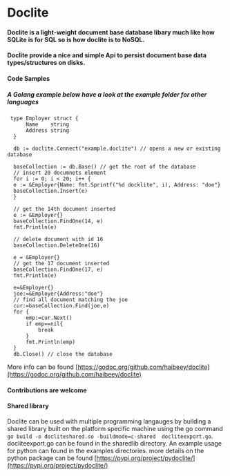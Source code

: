 # Doclite
#### Doclite is a light-weight document base database libary much like how SQLite is for SQL so is how doclite is to NoSQL.

#### Doclite provide a nice and simple Api to persist document base data types/structures on disks.

#### Code Samples 
##### A Golang example below have a look at the example folder for other languages
  ```
   type Employer struct {
		Name    string
		Address string
	}

	db := doclite.Connect("example.doclite") // opens a new or existing database 

	baseCollection := db.Base() // get the root of the database
    // insert 20 documnets element
	for i := 0; i < 20; i++ {
	e := &Employer{Name: fmt.Sprintf("%d docklite", i), Address: "doe"}
	baseCollection.Insert(e)
	}

    // get the 14th document inserted
	e := &Employer{}
	baseCollection.FindOne(14, e)
	fmt.Println(e)

    // delete document with id 16
	baseCollection.DeleteOne(16)

	e = &Employer{}
    // get the 17 document inserted
	baseCollection.FindOne(17, e)
	fmt.Println(e)

	e=&Employer{}
	joe:=&Employer{Address:"doe"}
    // find all document matching the joe
	cur:=baseCollection.Find(joe,e)
	for {
		emp:=cur.Next()
		if emp==nil{
			break
		}
		fmt.Println(emp)
	}
	db.Close() // close the database
  ```
  More info can be found [https://godoc.org/github.com/haibeey/doclite](https://godoc.org/github.com/haibeey/doclite)

  #### Contributions are welcome 

  #### Shared library
  Doclite can be used with multiple programming langauges by building a shared library built on the platform specific machine using the go command ```go build -o docliteshared.so -buildmode=c-shared  docliteexport.go```. docliteexport.go can be found in the sharedlib directory.
An example usage for python can found in the examples directories. more details on the python package can be found [https://pypi.org/project/pydoclite/](https://pypi.org/project/pydoclite/)